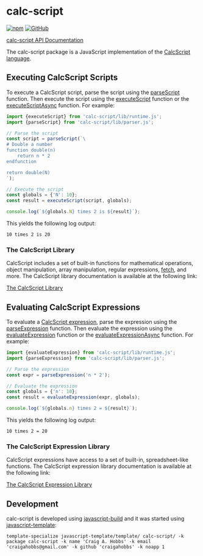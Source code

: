 # calc-script

[![npm](https://img.shields.io/npm/v/calc-script)](https://www.npmjs.com/package/calc-script)
[![GitHub](https://img.shields.io/github/license/craigahobbs/calc-script)](https://github.com/craigahobbs/calc-script/blob/main/LICENSE)

[calc-script API Documentation](https://craigahobbs.github.io/calc-script/)

The calc-script package is a JavaScript implementation of the
[CalcScript language](https://craigahobbs.github.io/calc-script/lang/).


## Executing CalcScript Scripts

To execute a CalcScript script, parse the script using the
[parseScript](https://craigahobbs.github.io/calc-script/module-lib_parser.html#.parseScript)
function. Then execute the script using the
[executeScript](https://craigahobbs.github.io/calc-script/module-lib_runtime.html#.executeScript)
function or the
[executeScriptAsync](https://craigahobbs.github.io/calc-script/module-lib_runtimeAsync.html#.executeScriptAsync)
function. For example:

~~~ javascript
import {executeScript} from 'calc-script/lib/runtime.js';
import {parseScript} from 'calc-script/lib/parser.js';

// Parse the script
const script = parseScript(`\
# Double a number
function double(n)
    return n * 2
endfunction

return double(N)
`);

// Execute the script
const globals = {'N': 10};
const result = executeScript(script, globals);

console.log(`${globals.N} times 2 is ${result}`);
~~~

This yields the following log output:

~~~
10 times 2 is 20
~~~


### The CalcScript Library

CalcScript includes a set of built-in functions for mathematical operations, object manipulation,
array manipulation, regular expressions,
[fetch](https://craigahobbs.github.io/calc-script/library/#var.vName='fetch'),
and more. The CalcScript library
documentation is available at the following link:

[The CalcScript Library](https://craigahobbs.github.io/calc-script/library/)


## Evaluating CalcScript Expressions

To evaluate a
[CalcScript expression](https://craigahobbs.github.io/calc-script/lang/#Expressions),
parse the expression using the
[parseExpression](https://craigahobbs.github.io/calc-script/module-lib_parser.html#.parseExpression)
function. Then evaluate the expression using the
[evaluateExpression](https://craigahobbs.github.io/calc-script/module-lib_runtime.html#.evaluateExpression)
function or the
[evaluateExpressionAsync](https://craigahobbs.github.io/calc-script/module-lib_runtimeAsync.html#.evaluateExpressionAsync)
function. For example:

~~~ javascript
import {evaluateExpression} from 'calc-script/lib/runtime.js';
import {parseExpression} from 'calc-script/lib/parser.js';

// Parse the expression
const expr = parseExpression('n * 2');

// Evaluate the expression
const globals = {'n': 10};
const result = evaluateExpression(expr, globals);

console.log(`${globals.n} times 2 = ${result}`);
~~~

This yields the following log output:

~~~
10 times 2 = 20
~~~


### The CalcScript Expression Library

CalcScript expressions have access to a set of built-in, spreadsheet-like functions. The CalcScript
expression library documentation is available at the following link:

[The CalcScript Expression Library](https://craigahobbs.github.io/calc-script/library-expr/)


## Development

calc-script is developed using [javascript-build](https://github.com/craigahobbs/javascript-build#readme)
and it was started using [javascript-template](https://github.com/craigahobbs/javascript-template#readme):

```
template-specialize javascript-template/template/ calc-script/ -k package calc-script -k name 'Craig A. Hobbs' -k email 'craigahobbs@gmail.com' -k github 'craigahobbs' -k noapp 1
```
